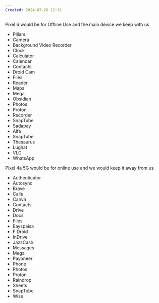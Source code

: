 ```yaml
---
Created: 2024-07-26 12:31
---
```


Pixel 6 would be for Offline Use and the main device we keep with us
- Pillars
- Camera
- Background Video Recorder 
- Clock
- Calculator 
- Calendar 
- Contacts 
- Droid Cam
- Files
- Reader 
- Maps
- Mega
- Obsidian
- Photos
- Proton
- Recorder
- SnapTube 
- Sadapay
- Alfa
- SnapTube 
- Thesaurus 
- Lughat
- VLC
- WhatsApp

Pixel 4a 5G would be for online use and we would keep it away from us
- Authenticator
- Autosync 
- Brave
- Calls
- Canva
- Contacts 
- Drive
- Docs
- Files
- Eayspaisa 
- F Droid
- InDrive
- JazzCash
- Messages
- Mega
- Payoneer 
- Phone
- Photos
- Proton 
- Raindrop
- Sheets
- SnapTube 
- Wise